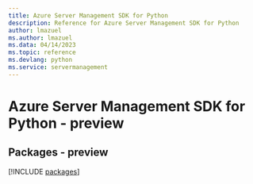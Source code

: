 ```yaml
---
title: Azure Server Management SDK for Python
description: Reference for Azure Server Management SDK for Python
author: lmazuel
ms.author: lmazuel
ms.data: 04/14/2023
ms.topic: reference
ms.devlang: python
ms.service: servermanagement
---
```

# Azure Server Management SDK for Python - preview
## Packages - preview
[!INCLUDE [packages](server-management-index.md)]